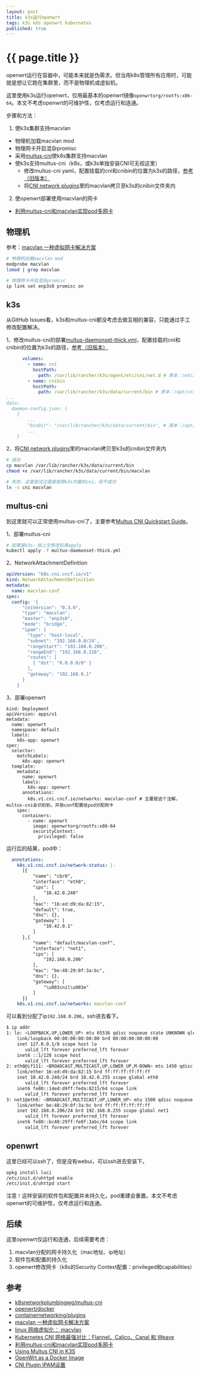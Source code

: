 ```yaml
---
layout: post
title: k3s运行openwrt
tags: k3s k8s openwrt kubernetes
published: true
---
```


{{ page.title }}
===========

openwrt运行在容器中，可能本来就是伪需求。但当用k8s管理所有应用时，可能就是想让它跑在集群里，而不是物理机或虚拟机。

这里使用k3s运行openwrt，仅用最基本的openwrt镜像`openwrtorg/rootfs:x86-64`。本文不考虑openwrt的可维护性，仅考虑运行和连通。

步骤和方法：

1. 使k3s集群支持macvlan
  * 物理机加载macvlan mod
  * 物理网卡开启混杂promisc
  * 采用[multus-cni](https://github.com/k8snetworkplumbingwg/multus-cni)使k8s集群支持macvlan
  * 使k3s支持multus-cni（k8s，或k3s单独安装CNI可无视这里）
    * 修改multus-cni yaml，配置挂载的cni和cnibin的位置为k3s的路径，[参考（旧版本）](https://gist.github.com/janeczku/ab5139791f28bfba1e0e03cfc2963ecf)
    * 将[CNI network plugins](https://github.com/containernetworking/plugins)里的macvlan拷贝至k3s的cnibin文件夹内
2. 使openwrt部署使用macvlan的网卡
  * [利用multus-cni和macvlan实现pod多网卡](https://github.com/openshift/multus-cni/blob/master/docs/quickstart.md)

## 物理机

参考：[macvlan 一种虚拟网卡解决方案](https://www.jianshu.com/p/2b8b6c738bf6)

```sh
# 物理机加载macvlan mod
modprobe macvlan
lsmod | grep macvlan

# 物理网卡开启混杂promisc
ip link set enp3s0 promisc on
```

## k3s

从GitHub Issues看，k3s和multus-cni都没考虑去做互相的兼容，只能通过手工修改配置解决。

1、修改multus-cni的部署[multus-daemonset-thick.yml](https://github.com/k8snetworkplumbingwg/multus-cni/blob/master/deployments/multus-daemonset-thick.yml)，配置挂载的cni和cnibin的位置为k3s的路径，[参考（旧版本）](https://gist.github.com/janeczku/ab5139791f28bfba1e0e03cfc2963ecf)

```yaml
      volumes:
        - name: cni
          hostPath:
            path: /var/lib/rancher/k3s/agent/etc/cni/net.d # 原本：/etc/cni/net.d
        - name: cnibin
          hostPath:
            path: /var/lib/rancher/k3s/data/current/bin # 原本：/opt/cni/bin
...
data:
  daemon-config.json: |
    {
        ...
        "binDir": "/var/lib/rancher/k3s/data/current/bin", # 原本：/opt/cni/bin
        ...
    }
```

2、将[CNI network plugins](https://github.com/containernetworking/plugins)里的macvlan拷贝至k3s的cnibin文件夹内

```sh
# 成功
cp macvlan /var/lib/rancher/k3s/data/current/bin
chmod +x /var/lib/rancher/k3s/data/current/bin/macvlan

# 失败，这里尝试过直接使用k3s内置的cni，但不成功
ln -s cni macvlan
```
## multus-cni

到这里就可以正常使用multus-cni了，主要参考[Multus CNI Quickstart Guide](https://github.com/k8snetworkplumbingwg/multus-cni/blob/master/docs/quickstart.md)。

1、部署multus-cni

```sh
# 如果是k3s，按上文修改后再apply
kubectl apply -f multus-daemonset-thick.yml
```

2、NetworkAttachmentDefinition

```yml
apiVersion: "k8s.cni.cncf.io/v1"
kind: NetworkAttachmentDefinition
metadata:
  name: macvlan-conf
spec:
  config: '{
      "cniVersion": "0.3.0",
      "type": "macvlan",
      "master": "enp3s0",
      "mode": "bridge",
      "ipam": {
        "type": "host-local",
        "subnet": "192.168.0.0/24",
        "rangeStart": "192.168.0.200",
        "rangeEnd": "192.168.0.216",
        "routes": [
          { "dst": "0.0.0.0/0" }
        ],
        "gateway": "192.168.0.1"
      }
    }
```

3、部署openwrt

```
kind: Deployment
apiVersion: apps/v1
metadata:
  name: openwrt
  namespace: default
  labels:
    k8s-app: openwrt
spec:
  selector:
    matchLabels:
      k8s-app: openwrt
  template:
    metadata:
      name: openwrt
      labels:
        k8s-app: openwrt
      annotations:
        k8s.v1.cni.cncf.io/networks: macvlan-conf # 主要是这个注解，multus-cni会识别到，并按conf配置给pod分配网卡
    spec:
      containers:
        - name: openwrt
          image: openwrtorg/rootfs:x86-64
          securityContext:
            privileged: false
```

运行后的结果，pod中：

```yml
  annotations:
    k8s.v1.cni.cncf.io/network-status: |-
      [{
          "name": "cbr0",
          "interface": "eth0",
          "ips": [
              "10.42.0.240"
          ],
          "mac": "16:ed:d9:da:82:15",
          "default": true,
          "dns": {},
          "gateway": [
              "10.42.0.1"
          ]
      },{
          "name": "default/macvlan-conf",
          "interface": "net1",
          "ips": [
              "192.168.0.206"
          ],
          "mac": "be:48:29:0f:3a:bc",
          "dns": {},
          "gateway": [
              "\u003cnil\u003e"
          ]
      }]
    k8s.v1.cni.cncf.io/networks: macvlan-conf
```

可以看到分配了ip`192.168.0.206`，ssh进去看下。

```sh
$ ip addr
1: lo: <LOOPBACK,UP,LOWER_UP> mtu 65536 qdisc noqueue state UNKNOWN qlen 1000
    link/loopback 00:00:00:00:00:00 brd 00:00:00:00:00:00
    inet 127.0.0.1/8 scope host lo
       valid_lft forever preferred_lft forever
    inet6 ::1/128 scope host
       valid_lft forever preferred_lft forever
2: eth0@if111: <BROADCAST,MULTICAST,UP,LOWER_UP,M-DOWN> mtu 1450 qdisc noqueue state UP
    link/ether 16:ed:d9:da:82:15 brd ff:ff:ff:ff:ff:ff
    inet 10.42.0.240/24 brd 10.42.0.255 scope global eth0
       valid_lft forever preferred_lft forever
    inet6 fe80::14ed:d9ff:feda:8215/64 scope link
       valid_lft forever preferred_lft forever
3: net1@eth0: <BROADCAST,MULTICAST,UP,LOWER_UP> mtu 1500 qdisc noqueue state UP
    link/ether be:48:29:0f:3a:bc brd ff:ff:ff:ff:ff:ff
    inet 192.168.0.206/24 brd 192.168.0.255 scope global net1
       valid_lft forever preferred_lft forever
    inet6 fe80::bc48:29ff:fe0f:3abc/64 scope link
       valid_lft forever preferred_lft forever
```

## openwrt

这里已经可以ssh了，但是没有webui，可以ssh进去安装下。

```sh
opkg install luci
/etc/init.d/uhttpd enable
/etc/init.d/uhttpd start
```

注意！这样安装的软件包和配置并未持久化，pod重建会重置。本文不考虑openwrt的可维护性，仅考虑运行和连通。

## 后续

这里openwrt仅运行和连通，后续需要考虑：

1. macvlan分配的网卡持久化（mac地址、ip地址）
2. 软件包和配置的持久化
3. openwrt修改网卡（k8s的Security Context配置：privileged和capabilities）

## 参考

* [k8snetworkplumbingwg/multus-cni](https://github.com/k8snetworkplumbingwg/multus-cni)
* [openwrt/docker](https://github.com/openwrt/docker)
* [containernetworking/plugins](https://github.com/containernetworking/plugins)
* [macvlan 一种虚拟网卡解决方案](https://www.jianshu.com/p/2b8b6c738bf6)
* [linux 网络虚拟化： macvlan](https://cizixs.com/2017/02/14/network-virtualization-macvlan/)
* [Kubernetes CNI 网络最强对比：Flannel、Calico、Canal 和 Weave](https://www.infoq.cn/article/gxftm0x8z2zlhw9xlezv)
* [利用multus-cni和macvlan实现pod多网卡](https://songjlg.github.io/2021/10/21/%E5%88%A9%E7%94%A8multus-cni%E5%92%8Cmacvlan%E5%AE%9E%E7%8E%B0pod%E5%A4%9A%E7%BD%91%E5%8D%A1/)
* [Using Multus CNI in K3S](https://gist.github.com/janeczku/ab5139791f28bfba1e0e03cfc2963ecf)
* [OpenWrt as a Docker Image](https://openwrt.org/docs/guide-user/virtualization/docker_openwrt_image)
* [CNI Plugin IPAM设置](https://www.cni.dev/plugins/current/ipam/static/)
